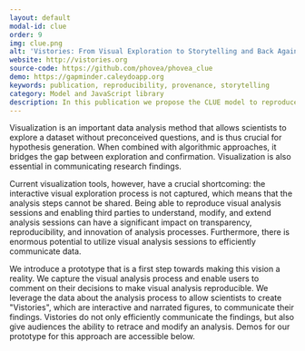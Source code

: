 ```yaml
---
layout: default
modal-id: clue
order: 9
img: clue.png
alt: 'Vistories: From Visual Exploration to Storytelling and Back Again'
website: http://vistories.org
source-code: https://github.com/phovea/phovea_clue
demo: https://gapminder.caleydoapp.org
keywords: publication, reproducibility, provenance, storytelling
category: Model and JavaScript library
description: In this publication we propose the CLUE model to reproduce and present visual exploration based on recorded provenance data. The CLUE model is available as a reusable JavaScript library.
---
```


Visualization is an important data analysis method that allows scientists to explore a dataset without preconceived questions, and is thus crucial for hypothesis generation. When combined with algorithmic approaches, it bridges the gap between exploration and confirmation. Visualization is also essential in communicating research findings.

Current visualization tools, however, have a crucial shortcoming: the interactive visual exploration process is not captured, which means that the analysis steps cannot be shared. Being able to reproduce visual analysis sessions and enabling third parties to understand, modify, and extend analysis sessions can have a significant impact on transparency, reproducibility, and innovation of analysis processes. Furthermore, there is enormous potential to utilize visual analysis sessions to efficiently communicate data.

We introduce a prototype that is a first step towards making this vision a reality. We capture the visual analysis process and enable users to comment on their decisions to make visual analysis reproducible. We leverage the data about the analysis process to allow scientists to create "Vistories", which are interactive and narrated figures, to communicate their findings. Vistories do not only efficiently communicate the findings, but also give audiences the ability to retrace and modify an analysis. Demos for our prototype for this approach are accessible below. 